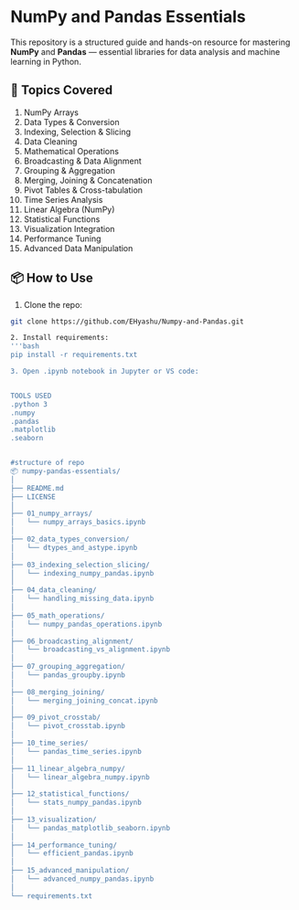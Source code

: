 # NumPy and Pandas Essentials

This repository is a structured guide and hands-on resource for mastering **NumPy** and **Pandas** — essential libraries for data analysis and machine learning in Python.

## 🧩 Topics Covered

1. NumPy Arrays
2. Data Types & Conversion
3. Indexing, Selection & Slicing
4. Data Cleaning
5. Mathematical Operations
6. Broadcasting & Data Alignment
7. Grouping & Aggregation
8. Merging, Joining & Concatenation
9. Pivot Tables & Cross-tabulation
10. Time Series Analysis
11. Linear Algebra (NumPy)
12. Statistical Functions
13. Visualization Integration
14. Performance Tuning
15. Advanced Data Manipulation

## 📦 How to Use

1. Clone the repo:
```bash
git clone https://github.com/EHyashu/Numpy-and-Pandas.git

2. Install requirements:
'''bash
pip install -r requirements.txt

3. Open .ipynb notebook in Jupyter or VS code:


TOOLS USED
.python 3
.numpy
.pandas
.matplotlib
.seaborn


#structure of repo
📦 numpy-pandas-essentials/
│
├── README.md
├── LICENSE
│
├── 01_numpy_arrays/
│   └── numpy_arrays_basics.ipynb
│
├── 02_data_types_conversion/
│   └── dtypes_and_astype.ipynb
│
├── 03_indexing_selection_slicing/
│   └── indexing_numpy_pandas.ipynb
│
├── 04_data_cleaning/
│   └── handling_missing_data.ipynb
│
├── 05_math_operations/
│   └── numpy_pandas_operations.ipynb
│
├── 06_broadcasting_alignment/
│   └── broadcasting_vs_alignment.ipynb
│
├── 07_grouping_aggregation/
│   └── pandas_groupby.ipynb
│
├── 08_merging_joining/
│   └── merging_joining_concat.ipynb
│
├── 09_pivot_crosstab/
│   └── pivot_crosstab.ipynb
│
├── 10_time_series/
│   └── pandas_time_series.ipynb
│
├── 11_linear_algebra_numpy/
│   └── linear_algebra_numpy.ipynb
│
├── 12_statistical_functions/
│   └── stats_numpy_pandas.ipynb
│
├── 13_visualization/
│   └── pandas_matplotlib_seaborn.ipynb
│
├── 14_performance_tuning/
│   └── efficient_pandas.ipynb
│
├── 15_advanced_manipulation/
│   └── advanced_numpy_pandas.ipynb
│
└── requirements.txt
